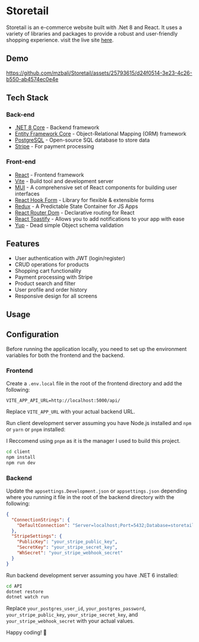 # Storetail

Storetail is an e-commerce website built with .Net 8 and React. It uses a variety of libraries and packages to provide a robust and user-friendly shopping experience. visit the live site [here](https://storetail.mzbali.com/catalog).

## Demo


https://github.com/mzbali/Storetail/assets/25793615/d24f0514-3e23-4c26-b550-ab4574ec0e4e


## Tech Stack

### Back-end

- [.NET 8 Core](https://dotnet.microsoft.com/en-us/download) - Backend framework
- [Entity Framework Core](https://github.com/dotnet/efcore) - Object-Relational Mapping (ORM) framework
- [PostgreSQL](https://www.postgresql.org/) - Open-source SQL database to store data
- [Stripe](https://stripe.com/) - For payment processing

### Front-end

- [React](https://reactjs.org/) - Frontend framework
- [Vite](https://vitejs.dev/) - Build tool and development server
- [MUI](https://mui.com/) - A comprehensive set of React components for building user interfaces
- [React Hook Form](https://react-hook-form.com/) - Library for flexible & extensible forms
- [Redux](https://redux.js.org/) - A Predictable State Container for JS Apps
- [React Router Dom](https://reactrouter.com/) - Declarative routing for React
- [React Toastify](https://fkhadra.github.io/react-toastify/) - Allows you to add notifications to your app with ease
- [Yup](https://github.com/jquense/yup) - Dead simple Object schema validation

## Features

- User authentication with JWT (login/register)
- CRUD operations for products
- Shopping cart functionality
- Payment processing with Stripe
- Product search and filter
- User profile and order history
- Responsive design for all screens

## Usage

## Configuration

Before running the application locally, you need to set up the environment variables for both the frontend and the backend.

### Frontend

Create a `.env.local` file in the root of the frontend directory and add the following:

```env
VITE_APP_API_URL=http://localhost:5000/api/
```

Replace `VITE_APP_URL` with your actual backend URL.

Run client development server assuming you have Node.js installed and `npm` or `yarn` or `pnpm` installed:

I Reccomend using `pnpm` as it is the manager I used to build this project.

```bash
cd client
npm install
npm run dev
```

### Backend

Update the `appsettings.Development.json` or `appsettings.json` depending where you running it file in the root of the backend directory with the following:

```json
{
  "ConnectionStrings": {
    "DefaultConnection": "Server=localhost;Port=5432;Database=storetail;User Id=your_postgres_user_id;Password=your_postgres_password;"
  },
  "StripeSettings": {
    "PublicKey": "your_stripe_public_key",
    "SecretKey": "your_stripe_secret_key",
    "WhSecret": "your_stripe_webhook_secret"
  }
}
```

Run backend development server assuming you have .NET 6 installed:

```bash
cd API
dotnet restore
dotnet watch run
```

Replace `your_postgres_user_id`, `your_postgres_password`, `your_stripe_public_key`, `your_stripe_secret_key`, and `your_stripe_webhook_secret` with your actual values.

Happy coding! 🚀
